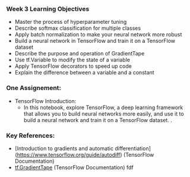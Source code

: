 ### Week 3 Learning Objectives 

* Master the process of hyperparameter tuning
* Describe softmax classification for multiple classes
* Apply batch normalization to make your neural network more robust
* Build a neural network in TensorFlow and train it on a TensorFlow dataset
* Describe the purpose and operation of GradientTape
* Use tf.Variable to modify the state of a variable
* Apply TensorFlow decorators to speed up code
* Explain the difference between a variable and a constant

### One Assignement:
* TensorFlow Introduction:
  *  In this notebook, explore TensorFlow, a deep learning framework that allows you to build neural networks more easily, and use it to build a neural network and train it on a TensorFlow dataset. . 

### Key References:
* [Introduction to gradients and automatic differentiation] (https://www.tensorflow.org/guide/autodiff) (TensorFlow Documentation)
* [tf.GradientTape](https://www.tensorflow.org/api_docs/python/tf/GradientTape) (TensorFlow Documentation)
fdf
